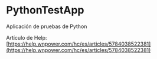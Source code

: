 # PythonTestApp
Aplicación de pruebas de Python

Artículo de Help: [https://help.wnpower.com/hc/es/articles/5784038522381](https://help.wnpower.com/hc/es/articles/5784038522381)
